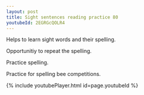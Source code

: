```yaml
---
layout: post
title: Sight sentences reading practice 80
youtubeId: 2EGRGcQOLR4
---
```

 
 
Helps to learn sight words and their spelling.

Opportunitiy to repeat the spelling. 

Practice spelling. 
 
Practice for spelling bee competitions. 
 
{% include youtubePlayer.html id=page.youtubeId %}
 
 
